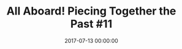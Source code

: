 ---
_schema: default
title: 'All Aboard! Piecing Together the Past #11'
link: https://www.geocaching.com/seek/cache_details.aspx?wp=GC73VP9
owner: STEARanger
date: 2017-07-13 00:00:00
log_type: Found it
display_coords: N 41° 24.320' W 075° 39.713'
latitude: '41.405333'
longitude: '-75.661883'
first_stage: false
bogus: false
zhanna_log:  >-
  Hi STEARanger!


  After yesterday’s find of “Forging Ahead!” (number 7 in this series) I knew I had to attempt a few more. This geocache was another reasonable goal for today’s walk, and it was an easy find. It’s probably best to search for this one in the evening when fewer people are roaming around and driving past this spot. The cache was in excellent condition, dry inside and plenty of puzzle pieces left. Thanks for the fun hunt!


  Zhanna
post_id: 10806
---